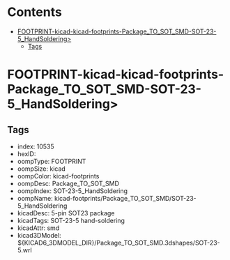 



Contents
========

* [FOOTPRINT-kicad-kicad-footprints-Package_TO_SOT_SMD-SOT-23-5_HandSoldering>](#footprint-kicad-kicad-footprints-package_to_sot_smd-sot-23-5_handsoldering)
	* [Tags](#tags)

# FOOTPRINT-kicad-kicad-footprints-Package_TO_SOT_SMD-SOT-23-5_HandSoldering>

## Tags

- index: 10535
- hexID: 
- oompType: FOOTPRINT
- oompSize: kicad
- oompColor: kicad-footprints
- oompDesc: Package_TO_SOT_SMD
- oompIndex: SOT-23-5_HandSoldering
- oompName: kicad-footprints/Package_TO_SOT_SMD/SOT-23-5_HandSoldering
- kicadDesc: 5-pin SOT23 package
- kicadTags: SOT-23-5 hand-soldering
- kicadAttr: smd
- kicad3DModel: ${KICAD6_3DMODEL_DIR}/Package_TO_SOT_SMD.3dshapes/SOT-23-5.wrl
